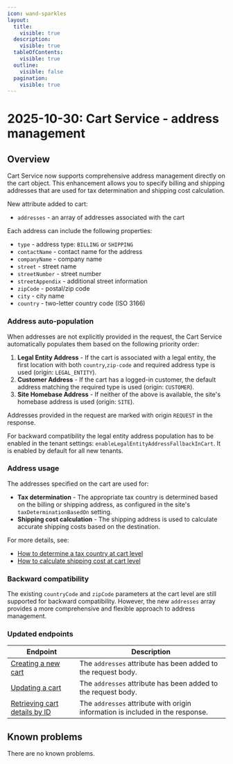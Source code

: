 ```yaml
---
icon: wand-sparkles
layout:
  title:
    visible: true
  description:
    visible: true
  tableOfContents:
    visible: true
  outline:
    visible: false
  pagination:
    visible: true
---
```


# 2025-10-30: Cart Service - address management

## Overview

Cart Service now supports comprehensive address management directly on the cart object. This enhancement allows you to specify billing and shipping addresses that are used for tax determination and shipping cost calculation.

New attribute added to cart:

* `addresses` - an array of addresses associated with the cart

Each address can include the following properties:

* `type` - address type: `BILLING` or `SHIPPING`
* `contactName` - contact name for the address
* `companyName` - company name
* `street` - street name
* `streetNumber` - street number
* `streetAppendix` - additional street information
* `zipCode` - postal/zip code
* `city` - city name
* `country` - two-letter country code (ISO 3166)

### Address auto-population

When addresses are not explicitly provided in the request, the Cart Service automatically populates them based on the following priority order:

1. **Legal Entity Address** - If the cart is associated with a legal entity, the first location with both `country`,`zip-code` and required address type is used (origin: `LEGAL_ENTITY`).
2. **Customer Address** - If the cart has a logged-in customer, the default address matching the required type is used (origin: `CUSTOMER`).
3. **Site Homebase Address** - If neither of the above is available, the site's homebase address is used (origin: `SITE`).

Addresses provided in the request are marked with origin `REQUEST` in the response.

For backward compatibility the legal entity address population has to be enabled in the tenant settings: `enableLegalEntityAddressFallbackInCart`. It is enabled by default for all new tenants.

### Address usage

The addresses specified on the cart are used for:

* **Tax determination** - The appropriate tax country is determined based on the billing or shipping address, as configured in the site's `taxDeterminationBasedOn` setting.
* **Shipping cost calculation** - The shipping address is used to calculate accurate shipping costs based on the destination.

For more details, see:
* [How to determine a tax country at cart level](https://developer.emporix.io/api-references/api-guides/checkout/cart/cart#how-to-determine-a-tax-country-at-cart-level)
* [How to calculate shipping cost at cart level](https://developer.emporix.io/api-references/api-guides/checkout/cart/cart#how-to-calculate-shipping-cost-at-cart-level)

### Backward compatibility

The existing `countryCode` and `zipCode` parameters at the cart level are still supported for backward compatibility. However, the new `addresses` array provides a more comprehensive and flexible approach to address management.

### Updated endpoints

| Endpoint                                                                                                                                                                   | Description                                                            |
|----------------------------------------------------------------------------------------------------------------------------------------------------------------------------|------------------------------------------------------------------------|
| [Creating a new cart](https://developer.emporix.io/api-references/api-guides/checkout/cart/api-reference/carts#post-cart-tenant-carts)                    | The `addresses` attribute has been added to the request body.  |
| [Updating a cart](https://developer.emporix.io/api-references/api-guides/checkout/cart/api-reference/carts#put-cart-tenant-carts-cartid)                    | The `addresses` attribute has been added to the request body.  |
| [Retrieving cart details by ID](https://developer.emporix.io/api-references/api-guides/checkout/cart/api-reference/carts#get-cart-tenant-carts-cartid)                      | The `addresses` attribute with origin information is included in the response.  |

## Known problems

There are no known problems.

